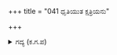 +++
title = "041 ಧೃತಿಯುತ ಕ್ಷತ್ರಿಯನು"

+++

<details><summary>ಗದ್ಯ (ಕ.ಗ.ಪ) </summary>

41. ಧೃತಿಯು ಯಾರಲ್ಲಿದೆಯೋ ಅವನೇ ಕ್ಷತ್ರಿಯನು. ವೇದಪಾರಂಗತನೇ ಶ್ರೋತ್ರಿಯನು. ಅಹಿಂಸಾ ಪಾಲಕನೇ ಮಹಾಪುರುಷನು. ಸಾಧುಗಳ ಸೇವಕನೇ ಧೀಮಂತನು. ಪರೋಪಕಾರಿಯೇ ದೇವರಿಗೆ ಪ್ರಿಯನು. ಇತರರ ಗುಣೋನ್ನತಿಯನ್ನು ಯಾರು ಸಹಿಸುವುದಿಲ್ಲವೋ ಅವನೇ ನೀಚನು' ಎಂದು ಧರ್ಮಜನು ಉತ್ತರಿಸಿದನು.
</details>
